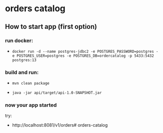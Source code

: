 # orders catalog

## How to start app (first option)
### run docker:
- `docker run -d --name postgres-jdbc2 -e POSTGRES_PASSWORD=postgres -e POSTGRES_USER=postgres -e POSTGRES_DB=ordercatalog -p 5433:5432 postgres:13`

### build and run:

- `mvn clean package`

- `java -jar api/target/api-1.0-SNAPSHOT.jar`

### now your app started
try:
- http://localhost:8081/v1/orders#   o r d e r s - c a t a l o g  
 